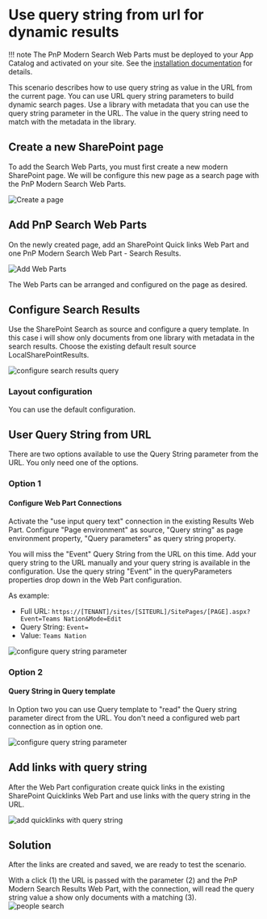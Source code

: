 # Use query string from url for dynamic results

!!! note
    The PnP Modern Search Web Parts must be deployed to your App Catalog and activated on your site. See the [installation documentation](../installation.md) for details.
    
This scenario describes how to use query string as value in the URL from the current page. You can use URL query string parameters to build dynamic search pages.
Use a library with metadata that you can use the query string parameter in the URL. The value in the query string need to match with the metadata in the library.

## Create a new SharePoint page
To add the Search Web Parts, you must first create a new modern SharePoint page. We will be configure this new page as a search page with the PnP Modern Search Web Parts.

![Create a page](assets/use-query-string-in-url/Create-a-page.png)

## Add PnP Search Web Parts
On the newly created page, add an SharePoint Quick links Web Part and one PnP Modern Search Web Part - Search Results. 

![Add Web Parts](assets/use-query-string-in-url/add-web-parts.png)

The Web Parts can be arranged and configured on the page as desired.

## Configure Search Results
Use the SharePoint Search as source and configure a query template. In this case i will show only documents from one library with metadata in the search results. Choose the existing default result source LocalSharePointResults.

![configure search results query](assets/use-query-string-in-url/configure-search-results-query.png)

### Layout configuration
You can use the default configuration.

## User Query String from URL
There are two options available to use the Query String parameter from the URL. You only need one of the options.

### Option 1

#### Configure Web Part Connections
Activate the "use input query text" connection in the existing Results Web Part. Configure "Page environment" as source, "Query string" as page environment property, "Query parameters" as query string property. 

You will miss the "Event" Query String from the URL on this time. Add your query string to the URL manually and your query string is available in the configuration. Use the query string "Event" in the queryParameters properties drop down in the Web Part configuration.

As example:
* Full URL: `https://[TENANT]/sites/[SITEURL]/SitePages/[PAGE].aspx?Event=Teams Nation&Mode=Edit`
* Query String: `Event=`
* Value: `Teams Nation`

![configure query string parameter](assets/use-query-string-in-url/query-string-parameter.png)

### Option 2
#### Query String in Query template
In Option two you can use Query template to "read" the Query string parameter direct from the URL. You don't need a configured web part connection as in option one.

![configure query string parameter](assets/use-query-string-in-url/query-template.png)

## Add links with query string
After the Web Part configuration create quick links in the existing SharePoint Quicklinks Web Part and use links with the query string in the URL.

![add quicklinks with query string](assets/use-query-string-in-url/quicklinks-query-string.png)

## Solution
After the links are created and saved, we are ready to test the scenario.

With a click (1) the URL is passed with the parameter (2) and the PnP Modern Search Results Web Part, with the connection, will read the query string value a show only documents with a matching (3).  
![people search](assets/use-query-string-in-url/solution.png)
